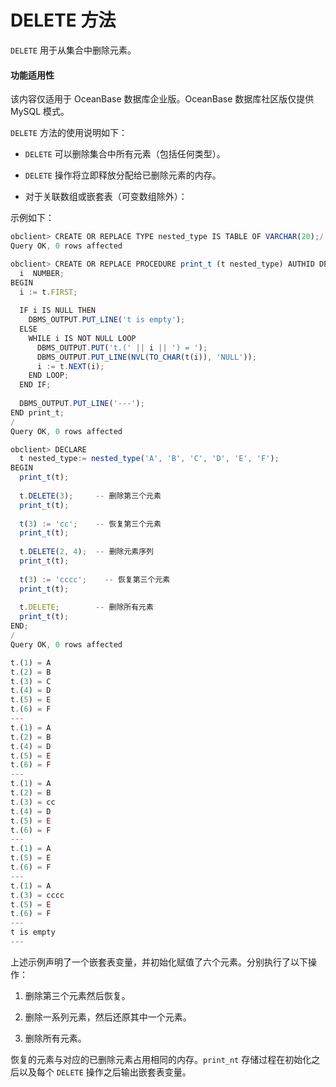DELETE 方法 
==============================

`DELETE` 用于从集合中删除元素。

  <main id="notice" >
    <h4>功能适用性</h4>
    <p>该内容仅适用于 OceanBase 数据库企业版。OceanBase 数据库社区版仅提供 MySQL 模式。</p>
  </main>

`DELETE` 方法的使用说明如下：

* `DELETE` 可以删除集合中所有元素（包括任何类型）。

* `DELETE` 操作将立即释放分配给已删除元素的内存。

* 对于关联数组或嵌套表（可变数组除外）：







示例如下：

```javascript
obclient> CREATE OR REPLACE TYPE nested_type IS TABLE OF VARCHAR(20);/
Query OK, 0 rows affected 

obclient> CREATE OR REPLACE PROCEDURE print_t (t nested_type) AUTHID DEFINER IS
  i  NUMBER;
BEGIN
  i := t.FIRST;
 
  IF i IS NULL THEN
    DBMS_OUTPUT.PUT_LINE('t is empty');
  ELSE
    WHILE i IS NOT NULL LOOP
      DBMS_OUTPUT.PUT('t.(' || i || ') = ');
      DBMS_OUTPUT.PUT_LINE(NVL(TO_CHAR(t(i)), 'NULL'));
      i := t.NEXT(i);
    END LOOP;
  END IF;
 
  DBMS_OUTPUT.PUT_LINE('---');
END print_t;
/
Query OK, 0 rows affected 

obclient> DECLARE
  t nested_type:= nested_type('A', 'B', 'C', 'D', 'E', 'F');
BEGIN 
  print_t(t);
 
  t.DELETE(3);     -- 删除第三个元素
  print_t(t);
 
  t(3) := 'cc';    -- 恢复第三个元素
  print_t(t);
 
  t.DELETE(2, 4);  -- 删除元素序列
  print_t(t);
 
  t(3) := 'cccc';    -- 恢复第三个元素
  print_t(t);
 
  t.DELETE;        -- 删除所有元素
  print_t(t);
END;
/
Query OK, 0 rows affected 

t.(1) = A
t.(2) = B
t.(3) = C
t.(4) = D
t.(5) = E
t.(6) = F
---
t.(1) = A
t.(2) = B
t.(4) = D
t.(5) = E
t.(6) = F
---
t.(1) = A
t.(2) = B
t.(3) = cc
t.(4) = D
t.(5) = E
t.(6) = F
---
t.(1) = A
t.(5) = E
t.(6) = F
---
t.(1) = A
t.(3) = cccc
t.(5) = E
t.(6) = F
---
t is empty
---
```



上述示例声明了一个嵌套表变量，并初始化赋值了六个元素。分别执行了以下操作：

1. 删除第三个元素然后恢复。

   

2. 删除一系列元素，然后还原其中一个元素。

   

3. 删除所有元素。

   




恢复的元素与对应的已删除元素占用相同的内存。`print_nt` 存储过程在初始化之后以及每个 `DELETE` 操作之后输出嵌套表变量。
